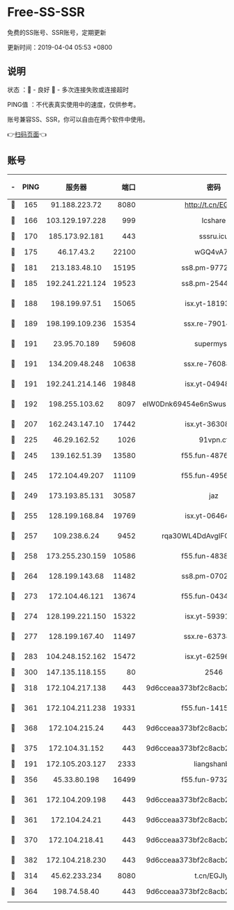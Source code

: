 # Free-SS-SSR

免费的SS账号、SSR账号，定期更新

更新时间：2019-04-04 05:53 +0800

## 说明

状态     ：🙂 - 良好 🙁 - 多次连接失败或连接超时

PING值   ：不代表真实使用中的速度，仅供参考。

账号兼容SS、SSR，你可以自由在两个软件中使用。

👉[扫码页面](https://liesauer.github.io/Free-SS-SSR/)👈

## 账号

|-|PING|服务器|端口|密码|加密方式|区域|
|:----:|:----:|:-----:|-----:|:----:|:----:|:----:|
|🙂|165|91.188.223.72|8080|http://t.cn/EGJIyrl|rc4-md5|RU|
|🙂|166|103.129.197.228|999|lcshare|aes-256-cfb|US|
|🙂|170|185.173.92.181|443|sssru.icu|rc4-md5|RU|
|🙂|175|46.17.43.2|22100|wGQ4vA7D|aes-256-gcm|RU|
|🙂|181|213.183.48.10|15195|ss8.pm-97720747|rc4-md5|RU|
|🙂|185|192.241.221.124|19523|ss8.pm-25447716|aes-256-cfb|US|
|🙂|188|198.199.97.51|15065|isx.yt-18193604|aes-256-cfb|US|
|🙂|189|198.199.109.236|15354|ssx.re-79014072|aes-256-cfb|US|
|🙂|191|23.95.70.189|59608|supermyssr|chacha20-ietf|US|
|🙂|191|134.209.48.248|10638|ssx.re-76088274|aes-256-cfb|US|
|🙂|191|192.241.214.146|19848|isx.yt-04948668|aes-256-cfb|US|
|🙂|192|198.255.103.62|8097|eIW0Dnk69454e6nSwuspv9DmS201tQ0D|aes-256-cfb|US|
|🙂|207|162.243.147.10|17442|isx.yt-36308071|aes-256-cfb|US|
|🙂|225|46.29.162.52|1026|91vpn.cf|rc4-md5|RU|
|🙂|245|139.162.51.39|13580|f55.fun-48765997|aes-256-cfb|SG|
|🙂|245|172.104.49.207|11109|f55.fun-49562246|aes-256-cfb|SG|
|🙂|249|173.193.85.131|30587|jaz|aes-256-cfb|US|
|🙂|255|128.199.168.84|19769|isx.yt-06464795|aes-256-cfb|SG|
|🙂|257|109.238.6.24|9452|rqa30WL4DdAvgIFG6Fs3znzTa|aes-256-cfb|FR|
|🙂|258|173.255.230.159|10586|f55.fun-48382227|aes-256-cfb|US|
|🙂|264|128.199.143.68|11482|ss8.pm-07027944|aes-256-cfb|SG|
|🙂|273|172.104.46.121|13674|f55.fun-04347398|aes-256-cfb|SG|
|🙂|274|128.199.221.150|15322|isx.yt-59391923|aes-256-cfb|SG|
|🙂|277|128.199.167.40|11497|ssx.re-63738740|aes-256-cfb|SG|
|🙂|283|104.248.152.162|15472|isx.yt-62596882|aes-256-cfb|SG|
|🙂|300|147.135.118.155|80|2546|chacha20|US|
|🙂|318|172.104.217.138|443|9d6cceaa373bf2c8acb22e60b6a58be6|aes-256-cfb|US|
|🙂|361|172.104.211.238|19331|f55.fun-14153413|aes-256-cfb|US|
|🙂|368|172.104.215.24|443|9d6cceaa373bf2c8acb22e60b6a58be6|aes-256-cfb|US|
|🙂|375|172.104.31.152|443|9d6cceaa373bf2c8acb22e60b6a58be6|aes-256-cfb|US|
|🙂|191|172.105.203.127|2333|liangshanbo|chacha20|JP|
|🙂|356|45.33.80.198|16499|f55.fun-97323314|aes-256-cfb|US|
|🙂|361|172.104.209.198|443|9d6cceaa373bf2c8acb22e60b6a58be6|aes-256-cfb|US|
|🙂|361|172.104.24.21|443|9d6cceaa373bf2c8acb22e60b6a58be6|aes-256-cfb|US|
|🙂|370|172.104.218.41|443|9d6cceaa373bf2c8acb22e60b6a58be6|aes-256-cfb|US|
|🙂|382|172.104.218.230|443|9d6cceaa373bf2c8acb22e60b6a58be6|aes-256-cfb|US|
|🙁|314|45.62.233.234|8080|t.cn/EGJIyrl|rc4-md5|CA|
|🙁|364|198.74.58.40|443|9d6cceaa373bf2c8acb22e60b6a58be6|aes-256-cfb|US|
